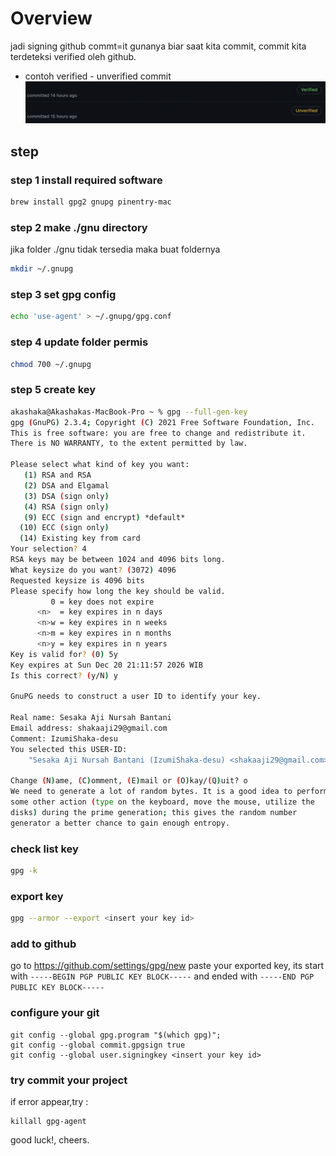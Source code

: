 # Overview
jadi signing github commt=it gunanya biar saat kita commit, commit kita terdeteksi verified oleh github.
- contoh verified - unverified commit
![contoh verified - unverified commit](https://github.com/IzumiShaka-desu/macbook-learn/raw/main/verified%20-%20unverified.png)

## step
### step 1 install required software
```bash
brew install gpg2 gnupg pinentry-mac
```
### step 2 make ./gnu directory
jika folder ./gnu tidak tersedia maka buat foldernya
```bash
mkdir ~/.gnupg
```
### step 3 set gpg config
```bash
echo 'use-agent' > ~/.gnupg/gpg.conf
```
### step 4 update folder permis
```bash
chmod 700 ~/.gnupg
```
### step 5 create key
```bash
akashaka@Akashakas-MacBook-Pro ~ % gpg --full-gen-key
gpg (GnuPG) 2.3.4; Copyright (C) 2021 Free Software Foundation, Inc.
This is free software: you are free to change and redistribute it.
There is NO WARRANTY, to the extent permitted by law.

Please select what kind of key you want:
   (1) RSA and RSA
   (2) DSA and Elgamal
   (3) DSA (sign only)
   (4) RSA (sign only)
   (9) ECC (sign and encrypt) *default*
  (10) ECC (sign only)
  (14) Existing key from card
Your selection? 4
RSA keys may be between 1024 and 4096 bits long.
What keysize do you want? (3072) 4096
Requested keysize is 4096 bits
Please specify how long the key should be valid.
         0 = key does not expire
      <n>  = key expires in n days
      <n>w = key expires in n weeks
      <n>m = key expires in n months
      <n>y = key expires in n years
Key is valid for? (0) 5y
Key expires at Sun Dec 20 21:11:57 2026 WIB
Is this correct? (y/N) y

GnuPG needs to construct a user ID to identify your key.

Real name: Sesaka Aji Nursah Bantani
Email address: shakaaji29@gmail.com
Comment: IzumiShaka-desu
You selected this USER-ID:
    "Sesaka Aji Nursah Bantani (IzumiShaka-desu) <shakaaji29@gmail.com>"

Change (N)ame, (C)omment, (E)mail or (O)kay/(Q)uit? o
We need to generate a lot of random bytes. It is a good idea to perform
some other action (type on the keyboard, move the mouse, utilize the
disks) during the prime generation; this gives the random number
generator a better chance to gain enough entropy.
```
### check list key
```bash
gpg -k
```
### export key
```bash
gpg --armor --export <insert your key id>
```
### add to github 
go to https://github.com/settings/gpg/new
paste your exported key,
its start with ``` -----BEGIN PGP PUBLIC KEY BLOCK----- ``` 
and ended with ``` -----END PGP PUBLIC KEY BLOCK----- ```
### configure your git
```
git config --global gpg.program "$(which gpg)";
git config --global commit.gpgsign true                         
git config --global user.signingkey <insert your key id>
```
### try commit your project
if error appear,try :
```
killall gpg-agent  
```

good luck!, cheers.

